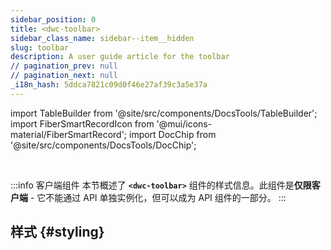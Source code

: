 ```yaml
---
sidebar_position: 0
title: <dwc-toolbar>
sidebar_class_name: sidebar--item__hidden
slug: toolbar
description: A user guide article for the toolbar
// pagination_prev: null
// pagination_next: null
_i18n_hash: 5ddca7821c09d0f46e27af39c3a5e37a
---
```

import TableBuilder from '@site/src/components/DocsTools/TableBuilder';
import FiberSmartRecordIcon from '@mui/icons-material/FiberSmartRecord';
import DocChip from '@site/src/components/DocsTools/DocChip';

<DocChip chip='shadow' />

<br />

:::info 客户端组件
本节概述了 **`<dwc-toolbar>`** 组件的样式信息。此组件是**仅限客户端** - 它不能通过 API 单独实例化，但可以成为 API 组件的一部分。
:::

## 样式 {#styling}

<TableBuilder name="dwc-toolbar" clientComponent />
